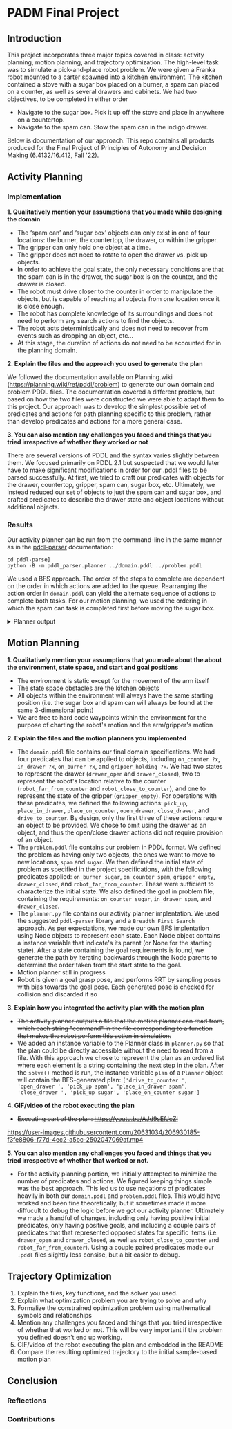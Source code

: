 # PADM Final Project

## Introduction 

This project incorporates three major topics covered in class: activity planning, motion planning, and trajectory optimization. The high-level task was to simulate a pick-and-place robot problem. We were given a Franka robot mounted to a carter spawned into a kitchen environment. The kitchen contained a stove with a sugar box placed on a burner, a spam can placed on a counter, as well as several drawers and cabinets. We had two objectives, to be completed in either order

* Navigate to the sugar box. Pick it up off the stove and place in anywhere on a countertop.
* Navigate to the spam can. Stow the spam can in the indigo drawer.

Below is documentation of our approach. This repo contains all products produced for the Final Project of Principles of Autonomy and Decision Making (6.4132/16.412, Fall '22).

## Activity Planning 

### Implementation

**1. Qualitatively mention your assumptions that you made while designing the domain**
- The ‘spam can’ and ‘sugar box’ objects can only exist in one of four locations: the burner, the countertop, the drawer, or within the gripper.
- The gripper can only hold one object at a time.
- The gripper does not need to rotate to open the drawer vs. pick up objects.
- In order to achieve the goal state, the only necessary conditions are that the spam can is in the drawer, the sugar box is on the counter, and the drawer is closed.
- The robot must drive closer to the counter in order to manipulate the objects, but is capable of reaching all objects from one location once it is close enough.
- The robot has complete knowledge of its surroundings and does not need to perform any search actions to find the objects.
- The robot acts deterministically and does not need to recover from events such as dropping an object, etc… 
- At this stage, the duration of actions do not need to be accounted for in the planning domain. 

**2. Explain the files and the approach you used to generate the plan**

We followed the documentation available on Planning.wiki (https://planning.wiki/ref/pddl/problem) to generate our own domain and problem PDDL files. The documentation covered a different problem, but based on how the two files were constructed we were able to adapt them to this project. Our approach was to develop the simplest possible set of predicates and actions for path planning specific to this problem, rather than develop predicates and actions for a more general case. 

**3. You can also mention any challenges you faced and things that you tried irrespective of whether they worked or not**

There are several versions of PDDL and the syntax varies slightly between them. We focused primarily on PDDL 2.1 but suspected that we would later have to make significant modifications in order for our .pddl files to be parsed successfully. At first, we tried to craft our predicates with objects for the drawer, countertop, gripper, spam can, sugar box, etc. Ultimately, we instead reduced our set of objects to just the spam can and sugar box, and crafted predicates to describe the drawer state and object locations without additional objects. 

### Results

Our activity planner can be run from the command-line in the same manner as in the [pddl-parser](https://github.com/pucrs-automated-planning/pddl-parser) documentation:

```Shell
cd pddl-parse]
python -B -m pddl_parser.planner ../domain.pddl ../problem.pddl
```

We used a BFS approach. The order of the steps to complete are dependent on the order in which actions are added to the queue. Rearranging the action order in `domain.pddl` can yield the alternate sequence of actions to complete both tasks. For our motion planning, we used the ordering in which the spam can task is completed first before moving the sugar box.

<details><summary>Planner output</summary>

```Shell
[+] Found plan after 66 node expansions.
[+] Action sequence to complete both tasks:

Step 1: drive_to_counter 
Step 2: open_drawer 
Step 3: pick_up spam
Step 4: place_in_drawer spam
Step 5: close_drawer 
Step 6: pick_up sugar
Step 7: place_on_counter sugar

[+] As a list:
['drive_to_counter ', 'open_drawer ', 'pick_up spam', 'place_in_drawer spam', 'close_drawer ', 'pick_up sugar', 'place_on_counter sugar']
```
</details>

## Motion Planning

**1. Qualitatively mention your assumptions that you made about the about the environment, state space, and start and goal positions**
- The environment is static except for the movement of the arm itself
- The state space obstacles are the kitchen objects
- All objects within the environment will always have the same starting position (i.e. the sugar box and spam can will always be found at the same 3-dimensional point)
- We are free to hard code waypoints within the environment for the purpose of charting the robot's motion and the arm/gripper's motion


**2. Explain the files and the motion planners you implemented**
- The `domain.pddl` file contains our final domain specifications. We had four predicates that can be applied to objects, including `on_counter ?x`, `in_drawer ?x`, `on_burner ?x`, and `gripper_holding ?x`. We had two states to represent the drawer (`drawer_open` and `drawer_closed`), two to represent the robot's location relative to the counter (`robot_far_from_counter` and `robot_close_to_counter`), and one to represent the state of the gripper (`gripper_empty`). For operations with these predicates, we defined the following actions: `pick_up`, `place_in_drawer`, `place_on_counter`, `open_drawer`, `close_drawer`, and `drive_to_counter`. By design, only the first three of these actions requre an object to be provided. We chose to omit using the drawer as an object, and thus the open/close drawer actions did not require provision of an object.
- The `problem.pddl` file contains our problem in PDDL format. We defined the problem as having only two objects, the ones we want to move to new locations, `spam` and `sugar`. We then defined the initial state of problem as specified in the project specifications, with the following predicates applied: `on_burner sugar`, `on_counter spam`, `gripper_empty`, `drawer_closed`, and `robot_far_from_counter`. These were sufficient to characterize the initial state. We also defined the goal in problem file, containing the requirements: `on_counter sugar`, `in_drawer spam`, and `drawer_closed`.
- The `planner.py` file contains our activity planner implentation. We used the suggested `pddl-parser` library and a `Breadth First Search` approach. As per expectations, we made our own BFS implentation using Node objects to represent each state. Each Node object contains a instance variable that indicate's its parent (or None for the starting state). After a state containing the goal requirements is found, we generate the path by iterating backwards through the Node parents to determine the order taken from the start state to the goal.
- Motion planner still in progress
- Robot is given a goal grasp pose, and performs RRT by sampling poses with bias towards the goal pose. Each generated pose is checked for collision and discarded if so

**3. Explain how you integrated the activity plan with the motion plan**
- ~~The activity planner outputs a file that the motion planner can read from, which each string "command" in the file corresponding to a function that makes the robot perform this action in simulation.~~
- We added an instance variable to the Planner class in `planner.py` so that the plan could be directly accessible without the need to read from a file. With this approach we chose to represent the plan as an ordered list where each element is a string containing the next step in the plan. After the `solve()` method is run, the instance variable `plan` of a `Planner` object will contain the BFS-generated plan: `['drive_to_counter ', 'open_drawer ', 'pick_up spam', 'place_in_drawer spam', 'close_drawer ', 'pick_up sugar', 'place_on_counter sugar']`

**4. GIF/video of the robot executing the plan**
- ~~Executing part of the plan: https://youtu.be/AJd9sEfJcZI~~


https://user-images.githubusercontent.com/20631034/206930185-f3fe8806-f77d-4ec2-a5bc-2502047069af.mp4


**5. You can also mention any challenges you faced and things that you tried irrespective of whether that worked or not.**
- For the activity planning portion, we initially attempted to minimize the number of predicates and actions. We figured keeping things simple was the best approach. This led us to use negations of predicates heavily in both our `domain.pddl` and `problem.pddl` files. This would have worked and been fine theoretically, but it sometimes made it more diffucult to debug the logic before we got our activity planner. Ultimately we made a handful of changes, including only having positive initial predicates, only having positive goals, and including a couple pairs of predicates that that represented opposed states for specific items (i.e. `drawer_open` and `drawer_closed`, as well as `robot_close_to_counter` and `robot_far_from_counter`). Using a couple paired predicates made our `.pddl` files slightly less consise, but a bit easier to debug.

## Trajectory Optimization

1. Explain the files, key functions, and the solver you used.
2. Explain what optimization problem you are trying to solve and why
3. Formalize the constrained optimization problem using mathematical symbols and relationships 
4. Mention any challenges you faced and things that you tried irrespective of whether that worked or not. This will be very important if the problem you defined doesn’t end up working. 
5. GIF/video of the robot executing the plan and embedded in the README
6. Compare the resulting optimized trajectory to the initial sample-based motion plan


## Conclusion

### Reflections

### Contributions
